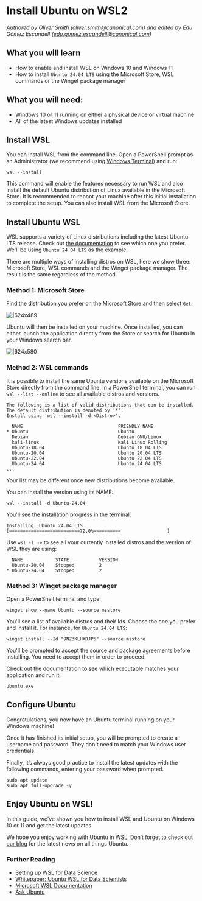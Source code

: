 # Install Ubuntu on WSL2
*Authored by Oliver Smith ([oliver.smith@canonical.com](mailto:oliver.smith@canonical.com)) and edited by Edu Gómez Escandell ([edu.gomez.escandell@canonical.com](mailto:edu.gomez.escandell@canonical.com))*

## What you will learn

* How to enable and install WSL on Windows 10 and Windows 11
* How to install `Ubuntu 24.04 LTS` using the Microsoft Store, WSL commands or the Winget package manager 

## What you will need:

* Windows 10 or 11 running on either a physical device or virtual machine 
* All of the latest Windows updates installed

## Install WSL

You can install WSL from the command line. Open a PowerShell prompt as an Administrator (we recommend using [Windows Terminal](https://github.com/microsoft/terminal?tab=readme-ov-file#installing-and-running-windows-terminal)) and run:
```text
wsl --install
```

This command will enable the features necessary to run WSL and also install the default Ubuntu distribution of Linux available in the Microsoft Store. It is recommended to reboot your machine after this initial installation to complete the setup. You can also install WSL from the Microsoft Store.

## Install Ubuntu WSL

WSL supports a variety of Linux distributions including the latest Ubuntu LTS release. Check out [the documentation](../reference/distributions.md) to see which one you prefer. We'll be using `Ubuntu 24.04 LTS` as the example.

There are multiple ways of installing distros on WSL, here we show three: Microsoft Store, WSL commands and the Winget package manager. The result is the same regardless of the method.

### Method 1: Microsoft Store

Find the distribution you prefer on the Microsoft Store and then select `Get`. 

![|624x489](https://github.com/ubuntu/WSL/blob/main/docs/guides/assets/install-ubuntu-wsl2/choose-distribution.png?raw=true)

Ubuntu will then be installed on your machine. Once installed, you can either launch the application directly from the Store or search for Ubuntu in your Windows search bar.

![|624x580](https://github.com/ubuntu/WSL/blob/main/docs/guides/assets/install-ubuntu-wsl2/search-ubuntu-windows.png?raw=true)

### Method 2: WSL commands

It is possible to install the same Ubuntu versions available on the Microsoft Store directly from the command line.
In a PowerShell terminal, you can run `wsl --list --online` to see all available distros and versions.

```text
The following is a list of valid distributions that can be installed.
The default distribution is denoted by '*'.
Install using 'wsl --install -d <Distro>'.

  NAME                                   FRIENDLY NAME
* Ubuntu                                 Ubuntu
  Debian                                 Debian GNU/Linux
  kali-linux                             Kali Linux Rolling
  Ubuntu-18.04                           Ubuntu 18.04 LTS
  Ubuntu-20.04                           Ubuntu 20.04 LTS
  Ubuntu-22.04                           Ubuntu 22.04 LTS
  Ubuntu-24.04                           Ubuntu 24.04 LTS
...

``` 

Your list may be different once new distributions become available.  

You can install the version using its NAME:
```text
wsl --install -d Ubuntu-24.04
```

You'll see the installation progress in the terminal.

```text
Installing: Ubuntu 24.04 LTS
[==========================72,0%==========                 ]
```

Use `wsl -l -v` to see all your currently installed distros and the version of WSL they are using:

```text
  NAME            STATE           VERSION
  Ubuntu-20.04    Stopped         2
* Ubuntu-24.04    Stopped         2
```

### Method 3: Winget package manager

Open a PowerShell terminal and type:
```text
winget show --name Ubuntu --source msstore
```

You'll see a list of available distros and their Ids. Choose the one you prefer and install it. For instance, for `Ubuntu 24.04 LTS`:
```text
winget install --Id "9NZ3KLHXDJP5" --source msstore
```

You'll be prompted to accept the source and package agreements before installing. You need to accept them in order to proceed.

Check out [the documentation](../reference/distributions.md) to see which executable matches your application and run it.
```text
ubuntu.exe
```

## Configure Ubuntu

Congratulations, you now have an Ubuntu terminal running on your Windows machine!

Once it has finished its initial setup, you will be prompted to create a username and password. They don't need to match your Windows user credentials.

Finally, it’s always good practice to install the latest updates with the following commands, entering your password when prompted.
```text
sudo apt update
sudo apt full-upgrade -y
```
## Enjoy Ubuntu on WSL!

In this guide, we’ve shown you how to install WSL and Ubuntu on Windows 10 or 11 and get the latest updates.

We hope you enjoy working with Ubuntu in WSL. Don’t forget to check out [our blog](https://ubuntu.com/blog) for the latest news on all things Ubuntu.

### Further Reading

* [Setting up WSL for Data Science](https://ubuntu.com/blog/upgrade-data-science-workflows-ubuntu-wsl)
* [Whitepaper: Ubuntu WSL for Data Scientists](https://ubuntu.com/engage/ubuntu-wsl-for-data-scientists)
* [Microsoft WSL Documentation](https://learn.microsoft.com/en-us/windows/wsl/)
* [Ask Ubuntu](https://askubuntu.com/)
